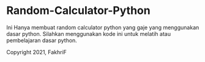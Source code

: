 # Random-Calculator-Python
Ini Hanya membuat random calculator python yang gaje yang menggunakan dasar python.
Silahkan menggunakan kode ini untuk melatih atau pembelajaran dasar python.

Copyright 2021, FakhriF
